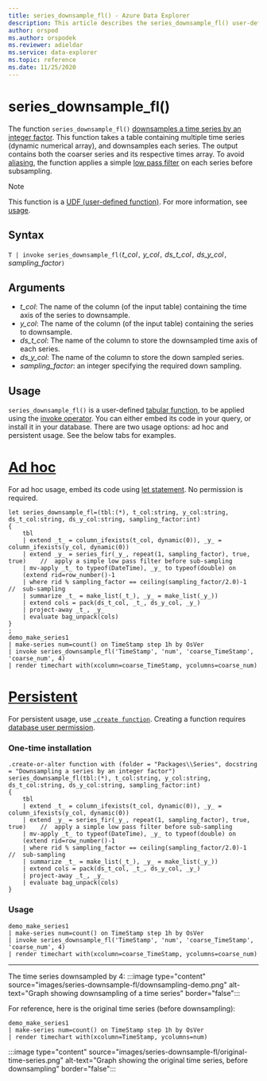 ```yaml
---
title: series_downsample_fl() - Azure Data Explorer
description: This article describes the series_downsample_fl() user-defined function in Azure Data Explorer.
author: orspod
ms.author: orspodek
ms.reviewer: adieldar
ms.service: data-explorer
ms.topic: reference
ms.date: 11/25/2020
---
```

# series_downsample_fl()


The function `series_downsample_fl()` [downsamples a time series by an integer factor](https://en.wikipedia.org/wiki/Downsampling_(signal_processing)#Downsampling_by_an_integer_factor). This function takes a table containing multiple time series (dynamic numerical array), and downsamples each series. The output contains both the coarser series and its respective times array. To avoid [aliasing](https://en.wikipedia.org/wiki/Aliasing), the function applies a simple [low pass filter](https://en.wikipedia.org/wiki/Low-pass_filter) on each series before subsampling.

> [!NOTE]
> This function is a [UDF (user-defined function)](../query/functions/user-defined-functions.md). For more information, see [usage](#usage).

## Syntax

`T | invoke series_downsample_fl(`*t_col*`,` *y_col*`,` *ds_t_col*`,` *ds_y_col*`,` *sampling_factor*`)`

## Arguments

* *t_col*: The name of the column (of the input table) containing the time axis of the series to downsample.
* *y_col*: The name of the column (of the input table) containing the series to downsample.
* *ds_t_col*: The name of the column to store the downsampled time axis of each series.
* *ds_y_col*: The name of the column to store the down sampled series.
* *sampling_factor*: an integer specifying the required down sampling.

## Usage

`series_downsample_fl()` is a user-defined [tabular function](../query/functions/user-defined-functions.md#tabular-function), to be applied using the [invoke operator](../query/invokeoperator.md). You can either embed its code in your query, or install it in your database. There are two usage options: ad hoc and persistent usage. See the below tabs for examples.

# [Ad hoc](#tab/adhoc)

For ad hoc usage, embed its code using [let statement](../query/letstatement.md). No permission is required.

<!-- csl: https://help.kusto.windows.net:443/Samples -->
```kusto
let series_downsample_fl=(tbl:(*), t_col:string, y_col:string, ds_t_col:string, ds_y_col:string, sampling_factor:int)
{
    tbl
    | extend _t_ = column_ifexists(t_col, dynamic(0)), _y_ = column_ifexists(y_col, dynamic(0))
    | extend _y_ = series_fir(_y_, repeat(1, sampling_factor), true, true)    //  apply a simple low pass filter before sub-sampling
    | mv-apply _t_ to typeof(DateTime), _y_ to typeof(double) on
    (extend rid=row_number()-1
    | where rid % sampling_factor == ceiling(sampling_factor/2.0)-1                    //  sub-sampling
    | summarize _t_ = make_list(_t_), _y_ = make_list(_y_))
    | extend cols = pack(ds_t_col, _t_, ds_y_col, _y_)
    | project-away _t_, _y_
    | evaluate bag_unpack(cols)
}
;
demo_make_series1
| make-series num=count() on TimeStamp step 1h by OsVer
| invoke series_downsample_fl('TimeStamp', 'num', 'coarse_TimeStamp', 'coarse_num', 4)
| render timechart with(xcolumn=coarse_TimeStamp, ycolumns=coarse_num)
```

# [Persistent](#tab/persistent)

For persistent usage, use [`.create function`](../management/create-function.md). Creating a function requires [database user permission](../management/access-control/role-based-authorization.md).

### One-time installation

<!-- csl: https://help.kusto.windows.net:443/Samples -->
```kusto
.create-or-alter function with (folder = "Packages\\Series", docstring = "Downsampling a series by an integer factor")
series_downsample_fl(tbl:(*), t_col:string, y_col:string, ds_t_col:string, ds_y_col:string, sampling_factor:int)
{
    tbl
    | extend _t_ = column_ifexists(t_col, dynamic(0)), _y_ = column_ifexists(y_col, dynamic(0))
    | extend _y_ = series_fir(_y_, repeat(1, sampling_factor), true, true)    //  apply a simple low pass filter before sub-sampling
    | mv-apply _t_ to typeof(DateTime), _y_ to typeof(double) on
    (extend rid=row_number()-1
    | where rid % sampling_factor == ceiling(sampling_factor/2.0)-1                    //  sub-sampling
    | summarize _t_ = make_list(_t_), _y_ = make_list(_y_))
    | extend cols = pack(ds_t_col, _t_, ds_y_col, _y_)
    | project-away _t_, _y_
    | evaluate bag_unpack(cols)
}
```

### Usage

<!-- csl: https://help.kusto.windows.net:443/Samples -->
```kusto
demo_make_series1
| make-series num=count() on TimeStamp step 1h by OsVer
| invoke series_downsample_fl('TimeStamp', 'num', 'coarse_TimeStamp', 'coarse_num', 4)
| render timechart with(xcolumn=coarse_TimeStamp, ycolumns=coarse_num)
```

---

The time series downsampled by 4:
:::image type="content" source="images/series-downsample-fl/downsampling-demo.png" alt-text="Graph showing downsampling of a time series" border="false":::

For reference, here is the original time series (before downsampling):
<!-- csl: https://help.kusto.windows.net:443/Samples -->
```kusto
demo_make_series1
| make-series num=count() on TimeStamp step 1h by OsVer
| render timechart with(xcolumn=TimeStamp, ycolumns=num)
```

:::image type="content" source="images/series-downsample-fl/original-time-series.png" alt-text="Graph showing the original time series, before downsampling" border="false":::

